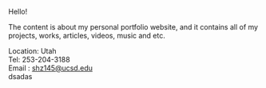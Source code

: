 Hello!

The content is about my personal portfolio website, and it contains all of my projects, works, articles, videos, music and etc. 

Location: Utah
\
Tel: 253-204-3188
\
Email : shz145@ucsd.edu
\
dsadas